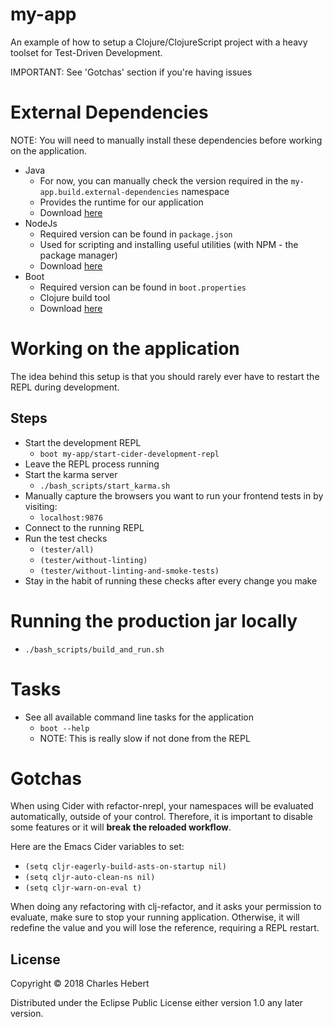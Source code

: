 # my-app

An example of how to setup a Clojure/ClojureScript project with a heavy toolset
for Test-Driven Development.

IMPORTANT: See 'Gotchas' section if you're having issues

# External Dependencies
NOTE: You will need to manually install these dependencies before working on the
application.

- Java
    - For now, you can manually check the version required in the
    `my-app.build.external-dependencies` namespace
    - Provides the runtime for our application
    - Download [here](http://www.oracle.com/technetwork/java/javase/downloads/java-archive-javase8-2177648.html)
- NodeJs
    - Required version can be found in `package.json`
    - Used for scripting and installing useful utilities (with NPM - the package
    manager)
    - Download [here](https://nodejs.org/en/download/releases/)
- Boot
    - Required version can be found in `boot.properties`
    - Clojure build tool
    - Download [here](https://github.com/boot-clj/boot#install)

# Working on the application
The idea behind this setup is that you should rarely ever have to restart the
REPL during development.

## Steps
- Start the development REPL
    - `boot my-app/start-cider-development-repl`
- Leave the REPL process running
- Start the karma server
    - `./bash_scripts/start_karma.sh`
- Manually capture the browsers you want to run your frontend tests in by
visiting:
    - `localhost:9876`
- Connect to the running REPL
- Run the test checks
    - `(tester/all)`
    - `(tester/without-linting)`
    - `(tester/without-linting-and-smoke-tests)`
- Stay in the habit of running these checks after every change you make

# Running the production jar locally
- `./bash_scripts/build_and_run.sh`

# Tasks
- See all available command line tasks for the application
    - `boot --help`
    - NOTE: This is really slow if not done from the REPL

# Gotchas
When using Cider with refactor-nrepl, your namespaces will be evaluated
automatically, outside of your control. Therefore, it is important to disable
some features or it will **break the reloaded workflow**.

Here are the Emacs Cider variables to set:

- `(setq cljr-eagerly-build-asts-on-startup nil)`
- `(setq cljr-auto-clean-ns nil)`
- `(setq cljr-warn-on-eval t)`

When doing any refactoring with clj-refactor, and it asks your permission to
evaluate, make sure to stop your running application. Otherwise, it will
redefine the value and you will lose the reference, requiring a REPL restart.

## License

Copyright © 2018 Charles Hebert

Distributed under the Eclipse Public License either version 1.0 any later
version.
